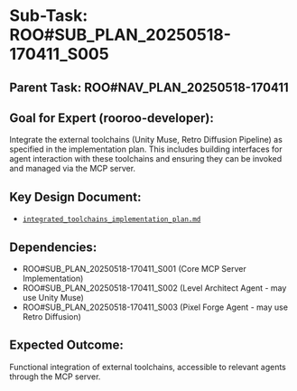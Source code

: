 # Sub-Task: ROO#SUB_PLAN_20250518-170411_S005
## Parent Task: ROO#NAV_PLAN_20250518-170411
## Goal for Expert (rooroo-developer):
Integrate the external toolchains (Unity Muse, Retro Diffusion Pipeline) as specified in the implementation plan. This includes building interfaces for agent interaction with these toolchains and ensuring they can be invoked and managed via the MCP server.

## Key Design Document:
- [`integrated_toolchains_implementation_plan.md`](.rooroo/tasks/ROO#SUB_PLAN_S004/integrated_toolchains_implementation_plan.md)

## Dependencies:
- ROO#SUB_PLAN_20250518-170411_S001 (Core MCP Server Implementation)
- ROO#SUB_PLAN_20250518-170411_S002 (Level Architect Agent - may use Unity Muse)
- ROO#SUB_PLAN_20250518-170411_S003 (Pixel Forge Agent - may use Retro Diffusion)

## Expected Outcome:
Functional integration of external toolchains, accessible to relevant agents through the MCP server.